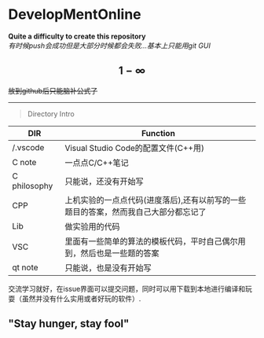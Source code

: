 # DevelopMentOnline
**Quite a difficulty to create this repository**  
*有时候push会成功但是大部分时候都会失败...基本上只能用git GUI*

## $$1-\infty$$
~~放到github后只能脑补公式了~~

---
>Directory Intro

|DIR|Function|
|---|---|
|/.vscode|Visual Studio Code的配置文件(C++用)|
|C note|一点点C/C++笔记|
|C philosophy|只能说，还没有开始写|
|CPP|上机实验的一点点代码(进度落后),还有以前写的一些题目的答案，然而我自己大部分都忘记了|
|Lib|做实验用的代码|
|VSC|里面有一些简单的算法的模板代码，平时自己偶尔用到，然后也是一些题的答案|
|qt note|只能说，也是没有开始写|

交流学习就好，在issue界面可以提交问题，同时可以用下载到本地进行编译和玩耍（虽然并没有什么实用或者好玩的软件）.

## "Stay hunger, stay fool"